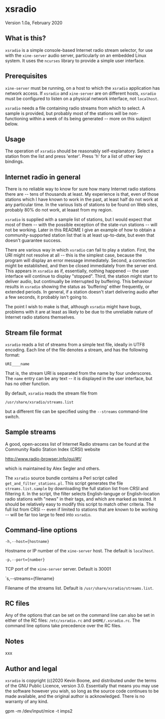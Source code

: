 # xsradio

Version 1.0a, February 2020

## What is this?

`xsradio` is a simple console-based Internet radio stream selector, 
for use with the `xine-server` audio server, particularly on an
embedded Linux system. It uses the `ncurses` library to provide
a simple user interface. 

## Prerequisites

`xine-server` must be running, on a host to which the `xsradio`
application has network access. If `xsradio` and `xine-server` are
on different hosts, `xsradio` must be configured to listen on 
a physical network interface, not `localhost`.

`xsradio` needs a file containing radio streams from which to
select. A sample is provided, but probably most of the stations
will be non-functioning within a week of its being generated --
more on this subject below.

## Usage

The operation of `xsradio` should be reasonably self-explanatory.
Select a station from the list and press 'enter'. Press 'h'
for a list of other key bindings.
 
## Internet radio in general

There is no reliable way to know for sure how many Internet radio
stations there are -- tens of thousands at least. 
My experience is that, even of those stations which I have
known to work in the past, at least half do not work at any particular
time. In the various lists of stations to be found on Web sites,
probably 80% do not work, at leaast from my region. 

`xsradio` is supplied with a sample list of stations, but I would
expect that most of them -- with the possible exception of the
state-run stations -- will not be working. Later in this README
I give an example of how to obtain a community-supported station
list that is at least up-to-date, but even that doesn't
guarantee success.

There are various way in which `xsradio` can fail to play a station.
First, the URI might not resolve at all -- this is the simplest case,
because the program will display an error message immediately.
Second, a connection might be established, and then be closed
immediately from the server end. This appears in `xsradio` as if,
essentially, nothing happened -- the user interface will continue
to display "stopped". Third, the station might start to deliver
audio, but continually be interrupted by buffering. This 
behaviour results in `xsradio` showing the status as 'buffering'
either frequently, or extended periods. In general, if a 
station doesn't start delivering audio after a few seconds, it 
probably isn't going to.

The point I wish to make is that, although `xsradio` might have
bugs, problems with it are at least as likely to be due to
the unreliable nature of Internet radio stations themselves.

## Stream file format

`xsradio` reads a list of streams from a simple text file, 
ideally in UTF8 encoding. Each line of the file denotes a 
stream, and has the following format:

    URI____name

That is, the stream URI is separated from the name by four underscores.
The `name` entry can be any text -- it is displayed
in the user interface, but has no other function.

By default, `xsradio` reads the stream file from

    /usr/share/xsradio/streams.list 

but a different file can be specified using the `--streams` command-line
switch.

## Sample streams 

A good, open-access list of Internet Radio streams can be found
at the Community Radio Station Index (CRSI) website

http://www.radio-browser.info/gui/#!/

which is maintained by Alex Segler and others. 

The `xsradio` source bundle contains a Perl script called 
`get_and_filter_stations.pl`. This script generates the file
`streams.list.sample` by downloading the full station list from
CRSI and filtering it. In the script, the filter selects
English-languge or English-location radio stations with "news" 
in their tags, and which are marked as tested. It should be relatively
easy to modify this script to match other criteria. The full list
from CRSI -- even if limited to stations that are known to be
working -- will be far too large to feed into `xsradio`. 


## Command-line options 

`-h,--host={hostname}`

Hostname or IP number of the `xine-server` host. The default is `localhost`.

`-p,--port={number}`

TCP port of the `xine-server` server. Default is 30001

`s,--streams={filename}

Filename of the streams list. Default is `/usr/share/xsradio/streams.list`.

## RC files 

Any of the options that can be set on the command line can also be set
in either of the RC files: `/etc/xsradio.rc` and `$HOME/.xsradio.rc`.
The command line options take precedence over the RC files.


## Notes

xxx



## Author and legal

`xsradio` is copyright (c)2020 Kevin Boone, and distributed under the
terms of the GNU Public Licence, version 3.0. Essentially that means
you may use the software however you wish, so long as the source
code continues to be made available, and the original author is
acknowledged. There is no warranty of any kind.




gpm -m /dev/input/mice -t imps2



